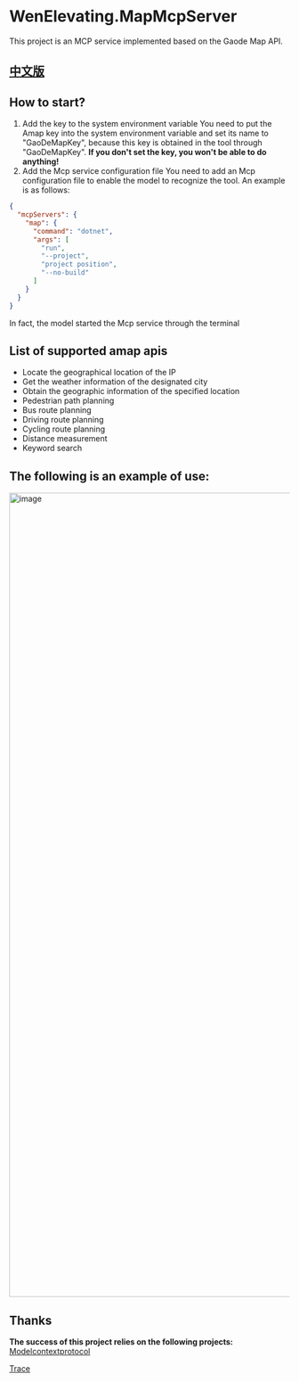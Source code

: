 # WenElevating.MapMcpServer
This project is an MCP service implemented based on the Gaode Map API.

## [中文版](https://github.com/WenElevating/WenElevating.MapMcpServer/blob/master/README_CN.md)

## How to start?
1. Add the key to the system environment variable
You need to put the Amap key into the system environment variable and set its name to "GaoDeMapKey", because this key is obtained in the tool through "GaoDeMapKey". **If you don't set the key, you won't be able to do anything!**
2. Add the Mcp service configuration file
You need to add an Mcp configuration file to enable the model to recognize the tool. An example is as follows:
```json
{
  "mcpServers": {
    "map": {
      "command": "dotnet",
      "args": [
        "run",
        "--project",
        "project position",
        "--no-build"
      ]
    }
  }
}
```
In fact, the model started the Mcp service through the terminal

## List of supported amap apis
- Locate the geographical location of the IP
- Get the weather information of the designated city
- Obtain the geographic information of the specified location
- Pedestrian path planning
- Bus route planning
- Driving route planning
- Cycling route planning
- Distance measurement
- Keyword search
## The following is an example of use: 
<img width="730" height="1443" alt="image" src="https://github.com/user-attachments/assets/f88766d0-d998-4d00-9477-4d52c3f7620e" />

## Thanks
**The success of this project relies on the following projects:**  
[Modelcontextprotocol](https://github.com/modelcontextprotocol)

[Trace](https://www.trae.ai/)
